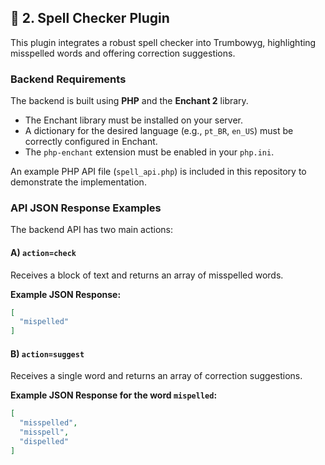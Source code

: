 ## 🔡 2. Spell Checker Plugin

This plugin integrates a robust spell checker into Trumbowyg, highlighting misspelled words and offering correction suggestions.

### Backend Requirements

The backend is built using **PHP** and the **Enchant 2** library.

  * The Enchant library must be installed on your server.
  * A dictionary for the desired language (e.g., `pt_BR`, `en_US`) must be correctly configured in Enchant.
  * The `php-enchant` extension must be enabled in your `php.ini`.

An example PHP API file (`spell_api.php`) is included in this repository to demonstrate the implementation.

### API JSON Response Examples

The backend API has two main actions:

#### A) `action=check`

Receives a block of text and returns an array of misspelled words.

**Example JSON Response:**

```json
[
  "mispelled"
]
```

#### B) `action=suggest`

Receives a single word and returns an array of correction suggestions.

**Example JSON Response for the word `mispelled`:**

```json
[
  "misspelled",
  "misspell",
  "dispelled"
]
```
